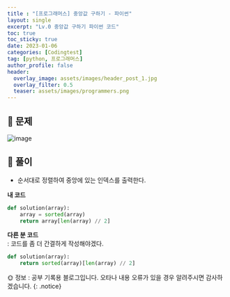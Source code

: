 ```yaml
---
title : "[프로그래머스] 중앙값 구하기 - 파이썬"
layout: single
excerpt: "Lv.0 중앙값 구하기 파이썬 코드"
toc: true
toc_sticky: true
date: 2023-01-06
categories: [Codingtest]
tag: [python, 프로그래머스]
author_profile: false
header:
  overlay_image: assets/images/header_post_1.jpg
  overlay_filter: 0.5 
  teaser: assets/images/programmers.png
---
```


## 🐝 문제

![image](https://user-images.githubusercontent.com/50590124/210813987-33fdd960-55ba-41ab-8e7b-0bf45d466515.png)

## 🍯 풀이  
- 순서대로 정렬하여 중앙에 있는 인덱스를 출력한다.  

**내 코드**  
```python
def solution(array):
    array = sorted(array)
    return array[len(array) // 2]
```

**다른 분 코드**  
: 코드를 좀 더 간결하게 작성해야겠다.

```python
def solution(array):
    return sorted(array)[len(array) // 2]
```

🌞 정보 : 공부 기록용 블로그입니다. 오타나 내용 오류가 있을 경우 알려주시면 감사하겠습니다.
{: .notice}
